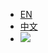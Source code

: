 * [EN](/en/介绍.md)
* [中文](/)
* [![](https://img.alicdn.com/tfs/TB1mcuCzYr1gK0jSZR0XXbP8XXa-120-120.png)](https://github.com/alibaba/scalable-form-platform)
